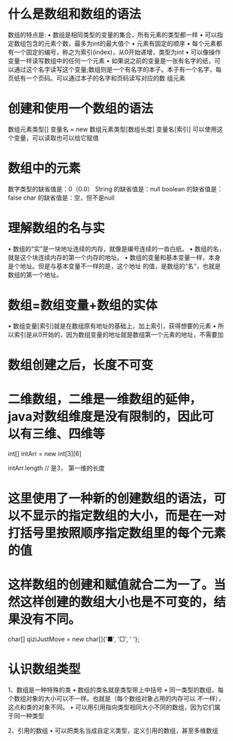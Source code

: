 # 什么是数组和数组的语法
数组的特点是:
• 数组是相同类型的变量的集合，所有元素的类型都一样
• 可以指定数组包含的元素个数，最多为int的最大值个
• 元素有固定的顺序
• 每个元素都有一个固定的编号，称之为索引(index)，从0开始递增，类型为int
• 可以像操作变量一样读写数组中的任何一个元素
• 如果说之前的变量是一张有名字的纸，可以通过这个名字读写这个变量;数组则是一个有名字的本子。本子有一个名字，每页纸有一个页码。可以通过本子的名字和页码读写对应的数 组元素

# 创建和使用一个数组的语法
数组元素类型[] 变量名 = new 数组元素类型[数组长度] 
变量名[索引] 可以使用这个变量，可以读取也可以给它赋值


# 数组中的元素
数字类型的缺省值是：0（0.0）
String 的缺省值是：null
boolean 的缺省值是： false
char 的缺省值是：空，但不是null

# 理解数组的名与实
• 数组的“实”是一块地址连续的内存，就像是编号连续的一沓白纸。
• 数组的名，就是这个块连续内存的第一个内存的地址。
• 数组的变量和基本变量一样，本身是个地址。但是与基本变量不一样的是，这个地址
   的值，是数组的“名”，也就是数组的第一个地址。

# 数组=数组变量+数组的实体
• 数组变量[索引]就是在数组原有地址的基础上，加上索引，获得想要的元素
• 所以索引是从0开始的，因为数组变量的地址就是数组第一个元素的地址，不需要加

# 数组创建之后，长度不可变

# 二维数组，二维是一维数组的延伸，java对数组维度是没有限制的，因此可以有三维、四维等
int[] intArr = new int[3][6]

intArr.length  // 是3， 第一维的长度

# 这里使用了一种新的创建数组的语法，可以不显示的指定数组的大小，而是在一对打括号里按照顺序指定数组里的每个元素的值
# 这样数组的创建和赋值就合二为一了。当然这样创建的数组大小也是不可变的，结果没有不同。
char[] qiziJustMove = new char[]{'■', '□', ' '};


# 认识数组类型
1、数组是一种特殊的类
• 数组的类名就是类型带上中括号
• 同一类型的数组，每个数组对象的大小可以不一样。也就是（每个数组对象占用的内存可以
不一样），这点和类的对象不同。
• 可以用引用指向类型相同大小不同的数组，因为它们属于同一种类型

2、引用的数组
• 可以把类名当成自定义类型，定义引用的数组，甚至多维数组